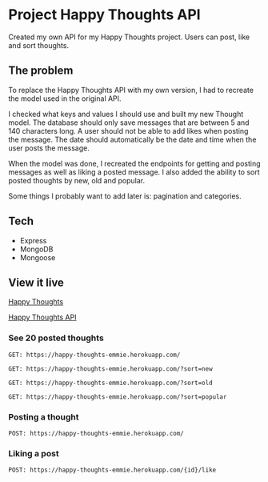 # Project Happy Thoughts API
Created my own API for my Happy Thoughts project.
Users can post, like and sort thoughts.

## The problem
To replace the Happy Thoughts API with my own version, I had to recreate the model used in the original API.

I checked what keys and values I should use and built my new Thought model. The database should only save messages that are between 5 and 140 characters long. A user should not be able to add likes when posting the message. The date should automatically be the date and time when the user posts the message. 

When the model was done, I recreated the endpoints for getting and posting messages as well as liking a posted message. I also added the ability to sort posted thoughts by new, old and popular.

Some things I probably want to add later is: pagination and categories.

## Tech
* Express
* MongoDB
* Mongoose

## View it live

[Happy Thoughts](https://happy-thoughts-emmie.netlify.com/)

[Happy Thoughts API](https://happy-thoughts-emmie.herokuapp.com/)
### See 20 posted thoughts
`GET: https://happy-thoughts-emmie.herokuapp.com/`

`GET: https://happy-thoughts-emmie.herokuapp.com/?sort=new`

`GET: https://happy-thoughts-emmie.herokuapp.com/?sort=old`

`GET: https://happy-thoughts-emmie.herokuapp.com/?sort=popular`
### Posting a thought
`POST: https://happy-thoughts-emmie.herokuapp.com/`

### Liking a post 
`POST: https://happy-thoughts-emmie.herokuapp.com/{id}/like`
